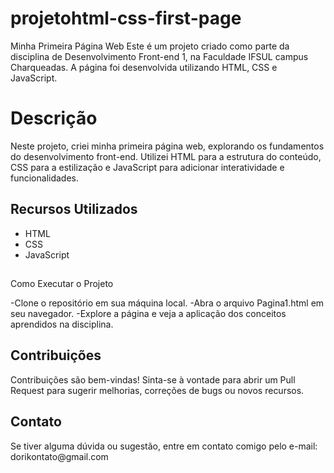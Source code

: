 # projetohtml-css-first-page
Minha Primeira Página Web
Este é um projeto criado como parte da disciplina de Desenvolvimento Front-end 1, na Faculdade IFSUL campus Charqueadas. A página foi desenvolvida utilizando HTML, CSS e JavaScript.

<h1>Descrição</h1>
<p>Neste projeto, criei minha primeira página web, explorando os fundamentos do desenvolvimento front-end. Utilizei HTML para a estrutura do conteúdo, CSS para a estilização e JavaScript para adicionar interatividade e funcionalidades.</p>

<h2>Recursos Utilizados</h2>
<p><ul>
<li>HTML</li>
<li>CSS</li>
<li>JavaScript</li>
</ul></p>
<h2></h2>Como Executar o Projeto</h2>
<p>-Clone o repositório em sua máquina local.
-Abra o arquivo Pagina1.html em seu navegador.
-Explore a página e veja a aplicação dos conceitos aprendidos na disciplina.</p>
<h2>Contribuições</h2>
<p>Contribuições são bem-vindas! Sinta-se à vontade para abrir um Pull Request para sugerir melhorias, correções de bugs ou novos recursos.</p>

<h2>Contato</h2>
<p>Se tiver alguma dúvida ou sugestão, entre em contato comigo pelo e-mail: dorikontato@gmail.com</p>

